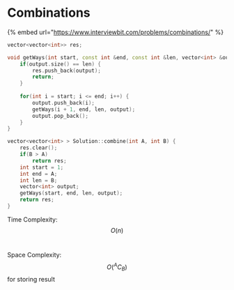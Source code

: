 # Combinations

{% embed url="https://www.interviewbit.com/problems/combinations/" %}

```cpp
vector<vector<int>> res;

void getWays(int start, const int &end, const int &len, vector<int> &output) {
    if(output.size() == len) {
        res.push_back(output);
        return;
    }   
    
    for(int i = start; i <= end; i++) {
        output.push_back(i);
        getWays(i + 1, end, len, output);
        output.pop_back();
    }
}

vector<vector<int> > Solution::combine(int A, int B) {
    res.clear();
    if(B > A)
        return res;
    int start = 1;
    int end = A;
    int len = B;
    vector<int> output;
    getWays(start, end, len, output);
    return res;
}
```

Time Complexity: $$O(n)$$​

Space Complexity: $$O(^AC_B)$$ for storing result​
